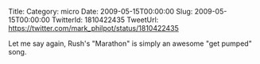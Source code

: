 Title: 
Category: micro
Date: 2009-05-15T00:00:00
Slug: 2009-05-15T00:00:00
TwitterId: 1810422435
TweetUrl: https://twitter.com/mark_philpot/status/1810422435

Let me say again, Rush's "Marathon" is simply an awesome "get pumped" song.